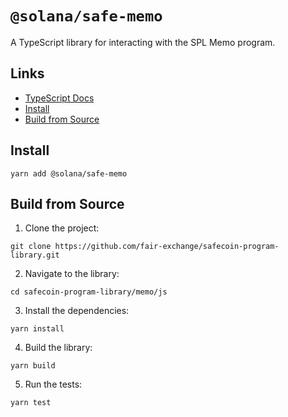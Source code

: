 # `@solana/safe-memo`

A TypeScript library for interacting with the SPL Memo program.

## Links

- [TypeScript Docs](https://solana-labs.github.io/safecoin-program-library/memo/js/)
- [Install](#install)
- [Build from Source](#build-from-source)

## Install

```shell
yarn add @solana/safe-memo
```

## Build from Source

1. Clone the project:
```shell
git clone https://github.com/fair-exchange/safecoin-program-library.git
```

2. Navigate to the library:
```shell
cd safecoin-program-library/memo/js
```

3. Install the dependencies:
```shell
yarn install
```

4. Build the library:
```shell
yarn build
```

5. Run the tests:
```shell
yarn test
```
